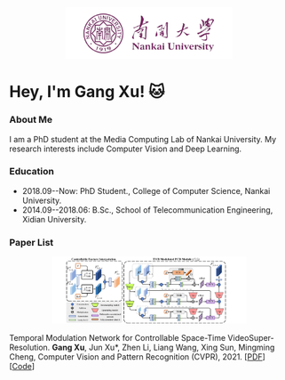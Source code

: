 <p align="center">
  <img src="https://raw.githubusercontent.com/CS-GangXu/CS-GangXu/main/logo2_none.png?token=ADIBASS7KZGXEJ6AOV7C73DANFBFU" width="300" title="hover text">
</p>

# Hey, I'm Gang Xu! :cat:

### About Me
I am a PhD student at the Media Computing Lab of Nankai University. My research interests include Computer Vision and Deep Learning.

### Education
- 2018.09--Now: PhD Student., College of Computer Science, Nankai University.
- 2014.09--2018.06: B.Sc., School of Telecommunication Engineering, Xidian University.

### Paper List
<p align="center">
  <img src="https://raw.githubusercontent.com/CS-GangXu/CS-GangXu/main/method.png?token=ADIBASTKQJJSGWFUCVFDKKLANFCGC" width="350" title="hover text">
</p>

Temporal Modulation Network for Controllable Space-Time VideoSuper-Resolution. **Gang Xu**, Jun Xu*, Zhen Li, Liang Wang, Xing Sun, Mingming Cheng, Computer Vision and Pattern Recognition (CVPR), 2021. [[PDF](https://www.baidu.com)][[Code](https://www.baidu.com)]
